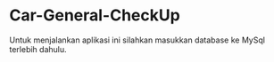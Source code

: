 # Car-General-CheckUp

Untuk menjalankan aplikasi ini silahkan masukkan database ke MySql terlebih dahulu.
